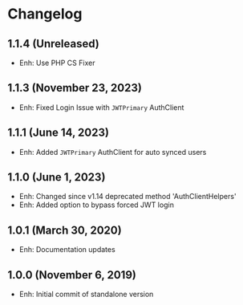 Changelog
=========

1.1.4 (Unreleased)
-------------------------

- Enh: Use PHP CS Fixer

1.1.3 (November 23, 2023)
-------------------------

- Enh: Fixed Login Issue with `JWTPrimary` AuthClient

1.1.1 (June 14, 2023)
--------------------

- Enh: Added `JWTPrimary` AuthClient for auto synced users

1.1.0 (June 1, 2023)
--------------------

- Enh: Changed since v1.14 deprecated method 'AuthClientHelpers'
- Enh: Added option to bypass forced JWT login

1.0.1 (March 30, 2020)
-------------------------

- Enh: Documentation updates

1.0.0 (November 6, 2019)
-------------------------

- Enh: Initial commit of standalone version
